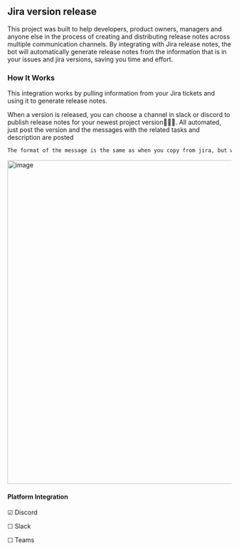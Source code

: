 ## Jira version release

This project was built to help developers, product owners, managers and anyone else in the process of creating and distributing release notes across multiple communication channels. By integrating with Jira release notes, the bot will automatically generate release notes from the information that is in your issues and jira versions, saving you time and effort.

### How It Works
This integration works by pulling information from your Jira tickets and using it to generate release notes.

When a version is released, you can choose a channel in slack or discord to publish release notes for your newest project version🥳🎉🎊. All automated, just post the version and the messages with the related tasks and description are posted

```txt
The format of the message is the same as when you copy from jira, but with an added version description at the top
```

<img width="726" alt="image" src="https://github.com/Luisgustavom1/jira-version-release/assets/65229051/74356ed7-c203-4166-aff2-d4a86131fc3f">

#### Platform Integration

&#9745;  Discord

&#9744;  Slack

&#9744;  Teams

